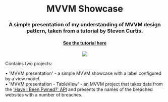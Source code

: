 <h1 align="center">MVVM Showcase</h1>
  <p align="center">
    <h3 align ="center">A simple presentation of my understanding of MVVM design pattern, taken from a tutorial by Steven Curtis.</h3>
</p>

<h4 align="center">
  <a href="https://stevenpcurtis.medium.com/mvvm-in-swift-19ba3f87ed45">See the tutorial here</a>
</h4>  

<p align="center">
  <img src="https://user-images.githubusercontent.com/62523613/100084171-ba1f4080-2e4a-11eb-8a58-61759a6c91dc.jpg">
</p>

Contains two projects:

• 'MVVM presentation' - a simple MVVM showcase with a label configured by a view model. <br/>
• 'MVVM presentation - TableView' - an MVVM project that takes data from the <a href="https://haveibeenpwned.com/API/v2">'Have I Been Pwned?' API</a> and presents the names of the breached websites with a number of breaches.
